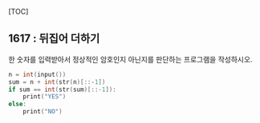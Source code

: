 [TOC]

## 1617 : 뒤집어 더하기

한 숫자를 입력받아서 정상적인 암호인지 아닌지를 판단하는 프로그램을 작성하시오.

``` c
n = int(input())
sum = n + int(str(n)[::-1])
if sum == int(str(sum)[::-1]):
    print("YES")
else:
    print("NO")
```
